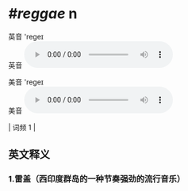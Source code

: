 # ***\#reggae*** n
英音 'reɡeɪ  
英音
<audio src="./media/reggae1.aac" controls="controls"></audio>

美音 'reɡeɪ  
美音
<audio src="./media/reggae2.aac" controls="controls"></audio>



| 词频 1 |  

英文释义
---
### 1.**雷盖（西印度群岛的一种节奏强劲的流行音乐）**  


